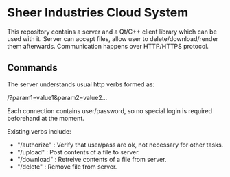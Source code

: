 # Sheer Industries Cloud System

This repository contains a server and a Qt/C++ client library which can be used with it.
Server can accept files, allow user to delete/download/render them afterwards.
Communication happens over HTTP/HTTPS protocol.

## Commands

The server understands usual http verbs formed as:

   <server address>/<verb>?param1=value1&param2=value2...

Each connection contains user/password, so no special login is required beforehand at the moment.

Existing verbs include:

- "/authorize" : Verify that user/pass are ok, not necessary for other tasks.
- "/upload"    : Post contents of a file to server.
- "/download"  : Retreive contents of a file from server.
- "/delete"    : Remove file from server.
